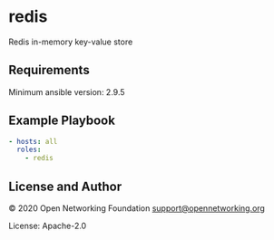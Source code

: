 # redis

Redis in-memory key-value store

## Requirements

Minimum ansible version: 2.9.5


## Example Playbook

```yaml
- hosts: all
  roles:
    - redis

```

## License and Author

© 2020 Open Networking Foundation <support@opennetworking.org>

License: Apache-2.0

